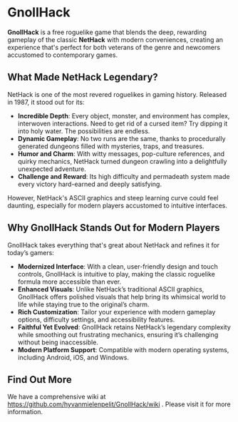 # GnollHack

**GnollHack** is a free roguelike game that blends the deep, rewarding gameplay of the classic **NetHack** with modern conveniences, creating an experience that's perfect for both veterans of the genre and newcomers accustomed to contemporary games.

## What Made NetHack Legendary?
NetHack is one of the most revered roguelikes in gaming history. Released in 1987, it stood out for its:
- **Incredible Depth**: Every object, monster, and environment has complex, interwoven interactions. Need to get rid of a cursed item? Try dipping it into holy water. The possibilities are endless.
- **Dynamic Gameplay**: No two runs are the same, thanks to procedurally generated dungeons filled with mysteries, traps, and treasures.
- **Humor and Charm**: With witty messages, pop-culture references, and quirky mechanics, NetHack turned dungeon crawling into a delightfully unexpected adventure.
- **Challenge and Reward**: Its high difficulty and permadeath system made every victory hard-earned and deeply satisfying.

However, NetHack's ASCII graphics and steep learning curve could feel daunting, especially for modern players accustomed to intuitive interfaces.

## Why GnollHack Stands Out for Modern Players
GnollHack takes everything that's great about NetHack and refines it for today’s gamers:

- **Modernized Interface**: With a clean, user-friendly design and touch controls, GnollHack is intuitive to play, making the classic roguelike formula more accessible than ever.
- **Enhanced Visuals**: Unlike NetHack’s traditional ASCII graphics, GnollHack offers polished visuals that help bring its whimsical world to life while staying true to the original’s charm.
- **Rich Customization**: Tailor your experience with modern gameplay options, difficulty settings, and accessibility features. 
- **Faithful Yet Evolved**: GnollHack retains NetHack’s legendary complexity while smoothing out frustrating mechanics, ensuring it’s challenging without being inaccessible.
- **Modern Platform Support**: Compatible with modern operating systems, including Android, iOS, and Windows.

## Find Out More

We have a comprehensive wiki at https://github.com/hyvanmielenpelit/GnollHack/wiki . Please visit it for more information.
